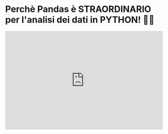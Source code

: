# Perchè **Pandas** è STRAORDINARIO per l'analisi dei dati in PYTHON! 🐼🐍

<div style="display: flex; justify-content: center; align-items: center;">
    <iframe width="560" height="315" src="https://www.youtube.com/embed/Ku6j9PU_kAY?si=975VyFX4fCn0QuIf" title="YouTube video player" frameborder="0" allow="accelerometer; autoplay; clipboard-write; encrypted-media; gyroscope; picture-in-picture; web-share" referrerpolicy="strict-origin-when-cross-origin" allowfullscreen></iframe>
</div>


